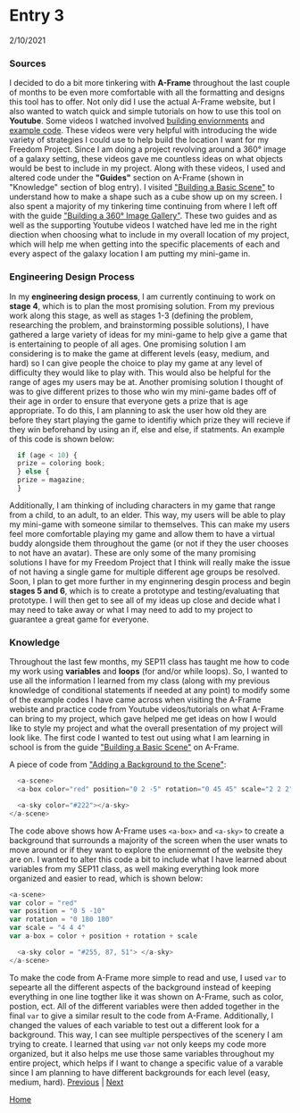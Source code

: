 # Entry 3
2/10/2021

### Sources
I decided to do a bit more tinkering with <b>A-Frame</b> throughout the last couple of months to be even more comfortable with all the formatting and designs this tool has to offer. Not only did I use the actual A-Frame website, but I also wanted to watch quick and simple tutorials on how to use this tool on <b>Youtube</b>. Some videos I watched involved <a href="https://www.youtube.com/watch?v=K_1RdCVuu98">building enviornments</a> and <a href="https://www.youtube.com/watch?v=eTFPMxqod2I">example code</a>. These videos were very helpful with introducing the wide variety of strategies I could use to help build the location I want for my Freedom Project. Since I am doing a project revolving around a 360° image of a galaxy setting, these videos gave me countless ideas on what objects would be best to include in my project. Along with these videos, I used and altered code under the <b>"Guides"</b> section on A-Frame (shown in "Knowledge" section of blog entry). I visited <a href="https://aframe.io/docs/1.2.0/guides/building-a-basic-scene.html">"Building a Basic Scene"</a> to understand how to make a shape such as a cube show up on my screen. I also spent a majority of my tinkering time continuing from where I left off with the guide <a href="https://aframe.io/docs/1.2.0/guides/building-a-360-image-gallery.html">"Building a 360° Image Gallery"</a>. These two guides and as well as the supporting Youtube videos I watched have led me in the right diection when choosing what to include in my overall location of my project, which will help me when getting into the specific placements of each and every aspect of the galaxy location I am putting my mini-game in.

### Engineering Design Process
In my <b>engineering design process</b>, I am currently continuing to work on <b>stage 4</b>, which is to plan the most promising solution. From my previous work along this stage, as well as stages 1-3 (defining the problem, researching the problem, and brainstorming possible solutions), I have gathered a large variety of ideas for my mini-game to help give a game that is entertaining to people of all ages. One promising solution I am considering is to make the game at different levels (easy, medium, and hard) so I can give people the choice to play my game at any level of difficulty they would like to play with. This would also be helpful for the range of ages my users may be at. Another promising solution I thought of was to give different prizes to those who win my mini-game bades off of their age in order to ensure that everyone gets a prize that is age appropriate. To do this, I am planning to ask the user how old they are before they start playing the game to identifiy which prize they will recieve if they win beforehand by using an if, else and else, if statments. An example of this code is shown below:
```javascript
  if (age < 10) {
  prize = coloring book;
  } else {
  prize = magazine;
  }
```
Additionally, I am thinking of including characters in my game that range from a child, to an adult, to an elder. This way, my users will be able to play my mini-game with someone similar to themselves. This can make my users feel more comfortable playing my game and allow them to have a virtual buddy alongside them throughout the game (or not if they the user chooses to not have an avatar). These are only some of the many promising solutions I have for my Freedom Project that I think will really make the issue of not having a single game for multiple different age groups be resolved. Soon, I plan to get more further in my enginnering desgin process and begin <b>stages 5 and 6</b>, which is to create a prototype and testing/evaluating that prototype. I will then get to see all of my ideas up close and decide what I may need to take away or what I may need to add to my project to guarantee a great game for everyone.

### Knowledge
Throughout the last few months, my SEP11 class has taught me how to code my work using <b>variables</b> and <b>loops</b> (for and/or while loops). So, I wanted to use all the information I learned from my class (along with my previous knowledge of conditional statements if needed at any point) to modify some of the example codes I have came across when visiting the A-Frame webiste and practice code from Youtube videos/tutorials on what A-Frame can bring to my project, which gave helped me get ideas on how I would like to style my project and what the overall presentation of my project will look like. The first code I wanted to test out using what I am learning in school is from the guide <a href="https://aframe.io/docs/1.2.0/guides/building-a-basic-scene.html">"Building a Basic Scene"</a> on A-Frame.  

A piece of code from <a href="https://aframe.io/docs/1.2.0/guides/building-a-basic-scene.html#adding-a-background-to-the-scene">"Adding a Background to the Scene"</a>:
```javascript
  <a-scene>
  <a-box color="red" position="0 2 -5" rotation="0 45 45" scale="2 2 2"></a-box>

  <a-sky color="#222"></a-sky>
</a-scene>
```

The code above shows how A-Frame uses ```<a-box>``` and ```<a-sky>``` to create a background that surrounds a majority of the screen when the user wnats to move around or if they want to explore the eniornemnt of the website they are on. I wanted to alter this code a bit to include what I have learned about variables from my SEP11 class, as well making everything look more organized and easier to read, which is shown below:

```javascript
<a-scene>
var color = "red" 
var position = "0 5 -10" 
var rotation = "0 180 180" 
var scale = "4 4 4"
var a-box = color + position + rotation + scale 

  <a-sky color = "#255, 87, 51"> </a-sky>
</a-scene>
```

To make the code from A-Frame more simple to read and use, I used ```var``` to sepearte all the different aspects of the background instead of keeping everything in one line togther like it was shown on A-Frame, such as color, postion, ect. All of the different variables were then added together in the final ```var``` to give a similar result to the code from A-Frame. Additionally, I changed the values of each variable to test out a different look for a background. This way, I can see multiple perspectives of the scenery I am trying to create. I learned that using ```var``` not only keeps my code more organized, but it also helps me use those same variables throughout my entire project, which helps if I want to change a specific value of a varable since I am planning to have different backgrounds for each level (easy, medium, hard).
[Previous](entry02.md) | [Next](entry04.md)

[Home](../README.md)
